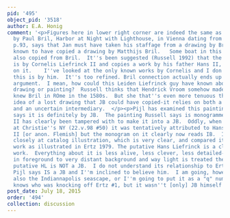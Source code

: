 ```yaml
---
pid: '495'
object_pid: '3518'
author: E.A. Honig
comment: '<p>Figures here in lower right corner are indeed the same as in a painting
  by Paul Bril, Harbor at Night with Lighthouse, in Vienna dating from 1601.  Ertz,
  p.93, says that Jan must have taken his staffage from a drawing by Bril.  He  is
  known to have copied a drawing by Matthijs Bril.   Some boat in this picture is
  also copied from Bril.  It''s been suggested (Russell 1992) that the present work
  is by Cornelis Liefrinck II and copies a work by his father Hans II, or is a variant
  on it.    I''ve looked at the only known works by Cornelis and I don''t believe
  this is by him.  It''s too refined. Bril connection actually ends up backing Pijl/Ertz''s
  argument.  I mean, how could this Leiden Liefrinck guy have known about the Bril
  drawing or painting?  Russell thinks that Hendrick Vroom somehow made the connection--he
  knew Bril in ROme in the 1580s.  But she that''s even more tenuous than Ertz''s
  idea of a lost drawing that JB could have copied-it relies on both a lost drawing
  and an uncertain intermediary.  </p><p>Pijl has examined this painting himself and
  says it is definitely by JB.  The painting Russell says is monogrammed by Hans Liefrinck
  II has clearly been tampered with to make it into a JB.  Oddly, when it was sold
  at Christie''s NY (22.v.98 #50) it was tentatively attributed to Hans Liefrinck
  II [or anon. Flemish] but the monogram on it clearly now reads IB.  I have looked
  closely at catalog illustration, which is very clear, and compared it the present
  work as illustrated in Ertz 1979. The putative Hans Liefrinck is a clearly inferior
  work.  Everything about it is less alive, less clever, less detailed--from ship
  in foreground to very distant background and way light is treated there.  So the
  putative HL is NOT a JB.  I do not understand its relationship to Ertz #1, which
  Pijl says IS a JB and I''m inclined to believe him.  I am going, however, to deattribute
  also the Indiannapolis seascape, or I''m going to put it as a "q" number.   God
  knows who was knocking off Ertz #1, but it wasn''t [only] JB himself.</p>'
post_date: July 18, 2015
order: '494'
collection: discussion
---
```

